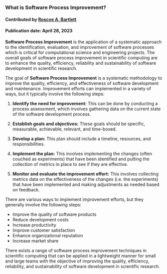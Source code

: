 ### What is Software Process Improvement?
#### Contributed by  [Roscoe A. Bartlett](https://github.com/bartlett)
#### Publication date: April 28, 2023

<!--- deck start --->

**Software Process Improvement** is the application of a systematic approach to the identification, evaluation, and improvement of software processes which is critical for computational science and engineering projects.
The overall goals of software process improvement in scientific computing are to enhance the quality, efficiency, reliability and sustainability of software development in scientific research.

<!--- deck end --->

<!--- body start --->

The goal of **Software Process Improvement** is a systematic methodology to improve the quality, efficiency, and effectiveness of software development and maintenance.
Improvement efforts can implemented in a variety of ways, but it typically involve the following steps:

1. **Identify the need for improvement:**  This can be done by conducting a process assessment, which involves gathering data on the current state of the software development process.

2. **Establish goals and objectives:**  These goals should be specific, measurable, achievable, relevant, and time-boxed.

3. **Develop a plan:** This plan should include a timeline, resources, and responsibilities.

4. **Implement the plan:** This involves implementing the changes (often couched as experiments) that have been identified and putting the collection of metrics in place to see if they are effective.

5. **Monitor and evaluate the improvement effort:** This involves collecting metrics data on the effectiveness of the changes (i.e. the experiments) that have been implemented and making adjustments as needed based on feedback.

There are various ways to implement improvement efforts, but they generally involve the following steps:

* Improve the quality of software products
* Reduce development costs
* Increase productivity
* Improve customer satisfaction
* Enhance organizational reputation
* Increase market share

There exists a range of software process improvement techniques in scientific computing that can be applied in a lightweight manner for small and large teams with the objective of improving the quality, efficiency, reliability, and sustainability of software development in scientific research.

<!--- body end  --->
 
<!---
Publish: yes
Pinned: yes
Topics: software process improvement
--->
